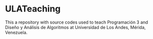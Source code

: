 # ULATeaching

This a repository with source codes used to teach Programación 3 and Diseño
y Análisis de Algoritmos at Universidad de Los Andes, Mérida, Venezuela.

